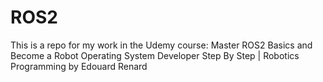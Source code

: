 # ROS2
This is a repo for my work in the Udemy course: Master ROS2 Basics and Become a Robot Operating System Developer
Step By Step | Robotics Programming
by Edouard Renard

